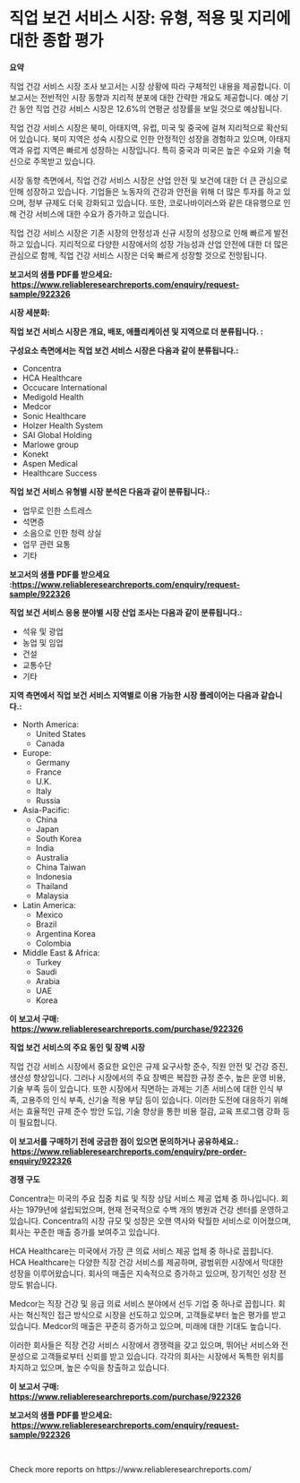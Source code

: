 <p><h1>직업 보건 서비스 시장: 유형, 적용 및 지리에 대한 종합 평가</h1></p><p><strong>요약</strong></p>
<p><p>직업 건강 서비스 시장 조사 보고서는 시장 상황에 따라 구체적인 내용을 제공합니다. 이 보고서는 전반적인 시장 동향과 지리적 분포에 대한 간략한 개요도 제공합니다. 예상 기간 동안 직업 건강 서비스 시장은 12.6%의 연평균 성장률을 보일 것으로 예상됩니다.</p><p>직업 건강 서비스 시장은 북미, 아태지역, 유럽, 미국 및 중국에 걸쳐 지리적으로 확산되어 있습니다. 북미 지역은 성숙 시장으로 인한 안정적인 성장을 경험하고 있으며, 아태지역과 유럽 지역은 빠르게 성장하는 시장입니다. 특히 중국과 미국은 높은 수요와 기술 혁신으로 주목받고 있습니다.</p><p>시장 동향 측면에서, 직업 건강 서비스 시장은 산업 안전 및 보건에 대한 더 큰 관심으로 인해 성장하고 있습니다. 기업들은 노동자의 건강과 안전을 위해 더 많은 투자를 하고 있으며, 정부 규제도 더욱 강화되고 있습니다. 또한, 코로나바이러스와 같은 대유행으로 인해 건강 서비스에 대한 수요가 증가하고 있습니다.</p><p>직업 건강 서비스 시장은 기존 시장의 안정성과 신규 시장의 성장으로 인해 빠르게 발전하고 있습니다. 지리적으로 다양한 시장에서의 성장 가능성과 산업 안전에 대한 더 많은 관심으로 함께, 직업 건강 서비스 시장은 더욱 빠르게 성장할 것으로 전망됩니다.</p></p>
<p><strong>보고서의 샘플 PDF를 받으세요: &nbsp;<a href="https://www.reliableresearchreports.com/enquiry/request-sample/922326">https://www.reliableresearchreports.com/enquiry/request-sample/922326</a></strong></p>
<p><strong>시장 세분화:</strong></p>
<p><strong> 직업 보건 서비스 시장은 개요, 배포, 애플리케이션 및 지역으로 더 분류됩니다. :</strong></p>
<p><strong>구성요소 측면에서는 직업 보건 서비스 시장은 다음과 같이 분류됩니다.:</strong></p>
<p><ul><li>Concentra</li><li>HCA Healthcare</li><li>Occucare International</li><li>Medigold Health</li><li>Medcor</li><li>Sonic Healthcare</li><li>Holzer Health System</li><li>SAI Global Holding</li><li>Marlowe group</li><li>Konekt</li><li>Aspen Medical</li><li>Healthcare Success</li></ul></p>
<p><strong> 직업 보건 서비스 유형별 시장 분석은 다음과 같이 분류됩니다.:</strong></p>
<p><ul><li>업무로 인한 스트레스</li><li>석면증</li><li>소음으로 인한 청력 상실</li><li>업무 관련 요통</li><li>기타</li></ul></p>
<p><strong>보고서의 샘플 PDF를 받으세요 :<a href="https://www.reliableresearchreports.com/enquiry/request-sample/922326">https://www.reliableresearchreports.com/enquiry/request-sample/922326</a></strong></p>
<p><strong> 직업 보건 서비스 응용 분야별 시장 산업 조사는 다음과 같이 분류됩니다.:</strong></p>
<p><ul><li>석유 및 광업</li><li>농업 및 임업</li><li>건설</li><li>교통수단</li><li>기타</li></ul></p>
<p><strong>지역 측면에서 직업 보건 서비스 지역별로 이용 가능한 시장 플레이어는 다음과 같습니다.:</strong></p>
<p><ul>
    <li>
        North America:
        <ul>
            <li>United States</li>
            <li>Canada</li>
        </ul>
    </li>
    <li>
        Europe:
        <ul>
            <li>Germany</li>
            <li>France</li>
            <li>U.K.</li>
            <li>Italy</li>
            <li>Russia</li>
        </ul>
    </li>
    <li>
        Asia-Pacific:
        <ul>
            <li>China</li>
            <li>Japan</li>
            <li>South Korea</li>
            <li>India</li>
            <li>Australia</li>
            <li>China Taiwan</li>
            <li>Indonesia</li>
            <li>Thailand</li>
            <li>Malaysia</li>
        </ul>
    </li>
    <li>
        Latin America:
        <ul>
            <li>Mexico</li>
            <li>Brazil</li>
            <li>Argentina Korea</li>
            <li>Colombia</li>
        </ul>
    </li>
    <li>
        Middle East & Africa:
        <ul>
            <li>Turkey</li>
            <li>Saudi</li>
            <li>Arabia</li>
            <li>UAE</li>
            <li>Korea</li>
        </ul>
    </li>
    </ul></p>
<p><strong>이 보고서 구매: &nbsp;<a href="https://www.reliableresearchreports.com/purchase/922326">https://www.reliableresearchreports.com/purchase/922326</a></strong></p>
<p><strong>직업 보건 서비스의 주요 동인 및 장벽 시장</strong></p>
<p><p>직업 건강 서비스 시장에서 중요한 요인은 규제 요구사항 준수, 직원 안전 및 건강 증진, 생산성 향상입니다. 그러나 시장에서의 주요 장벽은 복잡한 규정 준수, 높은 운영 비용, 기술 부족 등이 있습니다. 또한 시장에서 직면하는 과제는 기존 서비스에 대한 인식 부족, 고용주의 인식 부족, 신기술 적용 부담 등이 있습니다. 이러한 도전에 대응하기 위해서는 효율적인 규제 준수 방안 도입, 기술 향상을 통한 비용 절감, 교육 프로그램 강화 등이 필요합니다.</p></p>
<p><strong>이 보고서를 구매하기 전에 궁금한 점이 있으면 문의하거나 공유하세요.: &nbsp;<a href="https://www.reliableresearchreports.com/enquiry/pre-order-enquiry/922326">https://www.reliableresearchreports.com/enquiry/pre-order-enquiry/922326</a></strong></p>
<p><strong>경쟁 구도</strong></p>
<p><p>Concentra는 미국의 주요 집중 치료 및 직장 상담 서비스 제공 업체 중 하나입니다. 회사는 1979년에 설립되었으며, 현재 전국적으로 수백 개의 병원과 건강 센터를 운영하고 있습니다. Concentra의 시장 규모 및 성장은 오랜 역사와 탁월한 서비스로 이어졌으며, 회사는 꾸준한 매출 증가를 보여주고 있습니다.</p><p>HCA Healthcare는 미국에서 가장 큰 의료 서비스 제공 업체 중 하나로 꼽힙니다. HCA Healthcare는 다양한 직장 건강 서비스를 제공하며, 광범위한 시장에서 막대한 성장을 이루어왔습니다. 회사의 매출은 지속적으로 증가하고 있으며, 장기적인 성장 전망도 밝습니다.</p><p>Medcor는 직장 건강 및 응급 의료 서비스 분야에서 선두 기업 중 하나로 꼽힙니다. 회사는 혁신적인 접근 방식으로 시장을 선도하고 있으며, 고객들로부터 높은 평가를 받고 있습니다. Medcor의 매출은 꾸준히 증가하고 있으며, 미래에 대한 기대도 높습니다.</p><p>이러한 회사들은 직장 건강 서비스 시장에서 경쟁력을 갖고 있으며, 뛰어난 서비스와 전문성으로 고객들로부터 신뢰를 받고 있습니다. 각각의 회사는 시장에서 독특한 위치를 차지하고 있으며, 높은 수익을 창출하고 있습니다.</p></p>
<p><strong>이 보고서 구매: &nbsp; <a href="https://www.reliableresearchreports.com/purchase/922326">https://www.reliableresearchreports.com/purchase/922326</a></strong></p>
<p><strong>보고서의 샘플 PDF를 받으세요: &nbsp;<a href="https://www.reliableresearchreports.com/enquiry/request-sample/922326">https://www.reliableresearchreports.com/enquiry/request-sample/922326</a></strong><strong></strong></p>
<p>&nbsp;</p>
<p>Check more reports on https://www.reliableresearchreports.com/</p>
